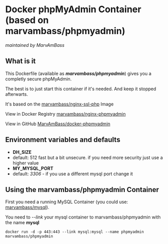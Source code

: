 # Docker phpMyAdmin Container (based on marvambass/phpmyadmin)
_maintained by MarvAmBass_

## What is it

This Dockerfile (available as ___marvambass/phpmyadmin___) gives you a completly secure phpMyAdmin.

The best is to just start this container if it's needed. And keep it stopped afterwarts.

It's based on the [marvambass/nginx-ssl-php](https://registry.hub.docker.com/u/marvambass/nginx-ssl-php/) Image

View in Docker Registry [marvambass/nginx-phpmyadmin](https://registry.hub.docker.com/u/marvambass/phpmyadmin/)

View in GitHub [MarvAmBass/docker-phpmyadmin](https://github.com/MarvAmBass/docker-phpmyadmin)

## Environment variables and defaults

* __DH\_SIZE__
 * default: 512 fast but a bit unsecure. if you need more security just use a higher value
* __MY\_MYSQL\_PORT__
 * default: _3306_ - if you use a different mysql port change it
 
## Using the marvambass/phpmyadmin Container

First you need a running MySQL Container (you could use: [marvambass/mysql](https://registry.hub.docker.com/u/marvambass/mysql/)).

You need to _--link_ your mysql container to marvambass/phpmyadmin with the name __mysql__

    docker run -d -p 443:443 --link mysql:mysql --name phpmyadmin marvambass/phpmyadmin
